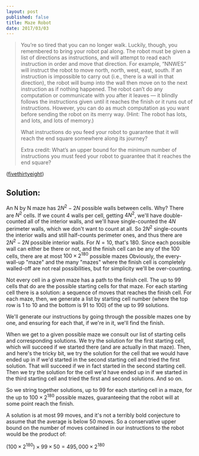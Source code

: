 ```yaml
---
layout: post
published: false
title: Maze Robot
date: 2017/03/03
---
```

> You’re so tired that you can no longer walk. Luckily, though, you remembered to bring your robot pal along. The robot must be given a list of directions as instructions, and will attempt to read each instruction in order and move that direction. For example, “NNWES” will instruct the robot to move north, north, west, east, south. If an instruction is impossible to carry out (i.e., there is a wall in that direction), the robot will bump into the wall then move on to the next instruction as if nothing happened. The robot can’t do any computation or communicate with you after it leaves — it blindly follows the instructions given until it reaches the finish or it runs out of instructions. However, you can do as much computation as you want before sending the robot on its merry way. (Hint: The robot has lots, and lots, and lots of memory.)
>
>What instructions do you feed your robot to guarantee that it will reach the end square somewhere along its journey?
>
>Extra credit: What’s an upper bound for the minimum number of instructions you must feed your robot to guarantee that it reaches the end square?

<!--more-->

([fivethirtyeight](https://fivethirtyeight.com/features/can-your-robot-friend-solve-the-corn-maze/))

## Solution:

An N by N maze has $2N^2-2N$ possible walls between cells.  Why? There are $N^2$ cells. If we count 4 walls per cell, getting $4N^2$, we'll have double-counted all of the interior walls, and we'll have single-counted the $4N$ perimeter walls, which we don't want to count at all. So $2N^2$ single-counts the interior walls and still half-counts perimeter ones, and thus there are $2N^2-2N$ possible interior walls. For $N=10$, that's 180. Since each possible wall can either be there or not, and the finish cell can be any of the 100 cells, there are at most $100 \times 2^{180}$ possible mazes Obviously, the every-wall-up "maze" and the many "mazes" where the finish cell is completely walled-off are not real possibilities, but for simplicity we'll be over-counting.

Not every cell in a given maze has a path to the finish cell. The up to 99 cells that do are the possible starting cells for that maze. For each starting cell there is a solution: a sequence of moves that reaches the finish cell. For each maze, then, we generate a list by starting cell number (where the top row is 1 to 10 and the bottom is 91 to 100) of the up to 99 solutions.

We'll generate our instructions by going through the possible mazes one by one, and ensuring for each that, if we're in it, we'll find the finish. 

When we get to a given possible maze we consult our list of starting cells and corresponding solutions. We try the solution for the first starting cell, which will succeed if we started there (and are actually in that maze). Then, and here's the tricky bit, we try the solution for the cell that we would have ended up in if we'd started in the second starting cell and tried the first solution. That will succeed if we in fact started in the second starting cell. Then we try the solution for the cell we'd have ended up in if we started in the third starting cell and tried the first and second solutions. And so on. 

So we string together solutions, up to 99 for each starting cell in a maze, for the up to $100 \times 2^180$ possible mazes, guaranteeing that the robot will at some point reach the finish.

A solution is at most 99 moves, and it's not a terribly bold conjecture to assume that the average is below 50 moves. So a conservative upper bound on the number of moves contained in our instructions to the robot would be the product of:

$(100 \times 2^{180}) \times 99 \times 50 = 495,000 \times 2^{180}$

<br>
